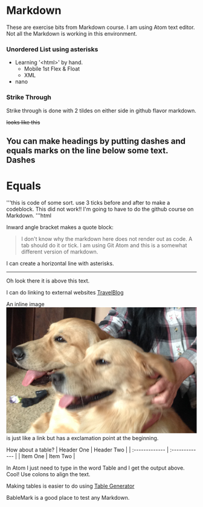 
# Markdown
These are exercise bits from Markdown course. I am using Atom text editor. Not all the Markdown is working in this environment.
### Unordered List using asterisks
* Learning '\<html\>' by hand. 
  * Mobile 1st Flex & Float
  * XML
* nano
### Strike Through
Strike through is done with 2 tildes on either side in github flavor markdown.

~~looks like this~~

You can make headings by putting dashes and equals marks on the line below some text.
Dashes
-----
Equals
====
  '''this is code of some sort.
use 3 ticks before and after to make a codeblock. This did not work!! I'm going to have to do the github course on Markdown.
'''html


Inward angle bracket makes a quote block:
>I don't know why the markdown here does not render out as code. A tab should do it or tick.
I am using Git Atom and this is a somewhat different version of markdown.

I can create a horizontal line with asterisks.
************
Oh look there it is above this text.



I can do linking to external websites [TravelBlog](http://maryswanderings.net/)

An inline image ![An Inline Image](dogs.png) is just like a link but has a exclamation point at the beginning.

How about a table?
| Header One     | Header Two     |
| :------------- | :------------- |
| Item One       | Item Two       |

In Atom I just need to type in the word Table and I get the output above. Cool!
Use colons to align the text.

Making tables is easier to do using [Table Generator](http//:www.tablesgenerator.com)

BableMark is a good place to test any Markdown.

